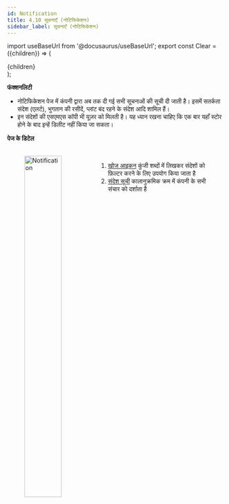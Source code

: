 ```yaml
---
id: Notification
title: 4.10 सूचनाएँ (नोटिफिकेशन)
sidebar_label: सूचनाएँ (नोटिफिकेशन)
---
```


import useBaseUrl from '@docusaurus/useBaseUrl';
export const Clear = ({children}) => (
  <div
    style={{ 
         display: 'table',
    }}>
    {children}
  </div>
);


**फंक्शनलिटी**
* नोटिफिकेशन पेज में कंपनी द्वारा अब तक दी गई सभी सूचनाओं की सूची दी जाती है। इसमें सतर्कता संदेश (एलर्ट), भुगतान की रसीदें, प्लांट बंद रहने के संदेश आदि शामिल हैं।
* इन संदेशों की एसएमएस कॉपी भी यूज़र को मिलती है। यह ध्यान रखना चाहिए कि एक बार यहाँ स्टोर होने के बाद इन्हें डिलीट नहीं किया जा सकता।

**पेज के डिटेल**

<figure><br clear="right"/>
<img align="left" src={useBaseUrl("img/scrnshts/4.10_Notification.png")} alt="Notification" width="45%"/>
<Clear>

1.  <u>खोज आइकन</u> कुंजी शब्दों में लिखकर संदेशों को फ़िल्टर करने के लिए उपयोग किया जाता है
2.  <u>संदेश सूची</u> कालानुक्रमिक क्रम में कंपनी के सभी संचार को दर्शाता है

</Clear>
<br clear="both"/></figure>

<!-- ![Notification](./assets/4.19_Notification.png) -->
